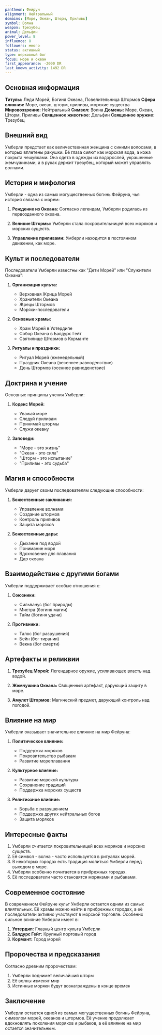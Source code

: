 ```yaml
---
pantheon: Фейрун
alignment: Нейтральный
domains: [Море, Океан, Шторм, Приливы]
symbol: Волна
weapon: Трезубец
animal: Дельфин
power_level: 8
influence: 8
followers: много
status: активный
type: верховный бог
focus: море и океан
first_appearance: -2000 DR
last_known_activity: 1492 DR
---
```


## Основная информация

**Титулы:** Леди Морей, Богиня Океана, Повелительница Штормов
**Сфера влияния:** Море, океан, шторм, приливы, морские существа
**Мировоззрение:** Нейтральный
**Символ:** Волна
**Домены:** Море, Океан, Шторм, Приливы
**Священное животное:** Дельфин
**Священное оружие:** Трезубец

## Внешний вид

Умберли предстает как величественная женщина с синими волосами, в которых вплетены ракушки. Её глаза сияют как морская вода, а кожа покрыта чешуйками. Она одета в одежды из водорослей, украшенные жемчужинами, а в руках держит трезубец, который может управлять волнами.

## История и мифология

Умберли - одна из самых могущественных богинь Фейруна, чья история связана с морем:

1. **Рождение из Океана:** Согласно легендам, Умберли родилась из первозданного океана.

2. **Великие Штормы:** Умберли стала покровительницей всех моряков и морских существ.

3. **Управление приливами:** Умберли находится в постоянном движении, как море.

## Культ и последователи

Последователи Умберли известны как "Дети Морей" или "Служители Океана":

1. **Организация культа:**

   - Верховная Жрица Морей
   - Хранители Океана
   - Жрецы Штормов
   - Моряки-последователи

2. **Основные храмы:**

   - Храм Морей в Уотердипе
   - Собор Океана в Балдурс Гейт
   - Святилище Штормов в Корманте

3. **Ритуалы и праздники:**
   - Ритуал Морей (еженедельный)
   - Праздник Океана (весеннее равноденствие)
   - День Штормов (осеннее равноденствие)

## Доктрина и учение

Основные принципы учения Умберли:

1. **Кодекс Морей:**

   - Уважай море
   - Следуй приливам
   - Принимай штормы
   - Служи океану

2. **Заповеди:**
   - "Море - это жизнь"
   - "Океан - это сила"
   - "Шторм - это испытание"
   - "Приливы - это судьба"

## Магия и способности

Умберли дарует своим последователям следующие способности:

1. **Божественные заклинания:**

   - Управление волнами
   - Создание штормов
   - Контроль приливов
   - Защита моряков

2. **Божественные дары:**
   - Дыхание под водой
   - Понимание моря
   - Вдохновение для плавания
   - Дар океана

## Взаимодействие с другими богами

Умберли поддерживает особые отношения с:

1. **Союзники:**

   - Сильванус (бог природы)
   - Мистра (богиня магии)
   - Тайм (богиня удачи)

2. **Противники:**
   - Талос (бог разрушения)
   - Бейн (бог тирании)
   - Векна (бог смерти)

## Артефакты и реликвии

1. **Трезубец Морей:** Легендарное оружие, усиливающее власть над водой.

2. **Жемчужина Океана:** Священный артефакт, дарующий защиту в море.

3. **Амулет Штормов:** Магический предмет, дарующий контроль над погодой.

## Влияние на мир

Умберли оказывает значительное влияние на мир Фейруна:

1. **Политическое влияние:**

   - Поддержка моряков
   - Покровительство рыбакам
   - Развитие мореплавания

2. **Культурное влияние:**

   - Развитие морской культуры
   - Сохранение традиций
   - Поддержка морских существ

3. **Религиозное влияние:**
   - Борьба с разрушением
   - Поддержка других нейтральных богов
   - Защита моряков

## Интересные факты

1. Умберли считается покровительницей всех моряков и морских существ.
2. Её символ - волна - часто используется в ритуалах морей.
3. В некоторых городах есть традиция молиться Умберли перед выходом в море.
4. Умберли особенно почитается в прибрежных городах.
5. Её последователи часто становятся моряками и рыбаками.

## Современное состояние

В современном Фейруне культ Умберли остается одним из самых влиятельных. Её храмы можно найти в прибрежных городах, а её последователи активно участвуют в морской торговле. Особенно сильное влияние Умберли имеет в:

1. **Уотердип:** Главный центр культа Умберли
2. **Балдурс Гейт:** Крупный портовый город
3. **Кормант:** Город морей

## Пророчества и предсказания

Согласно древним пророчествам:

1. Умберли поднимет величайший шторм
2. Её волны изменят мир
3. Истинные моряки будут вознаграждены в конце времен

## Заключение

Умберли остается одной из самых могущественных богинь Фейруна, символом морей, океанов и штормов. Её учение продолжает вдохновлять поколения моряков и рыбаков, а её влияние на мир остается значительным.
